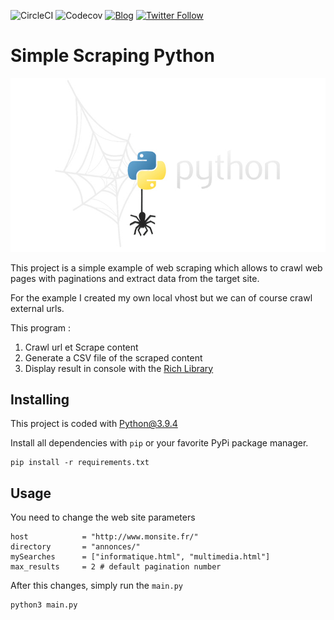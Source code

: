 ![CircleCI](https://img.shields.io/circleci/build/github/fonkyju/simple-scraping-python)
![Codecov](https://img.shields.io/codecov/c/github/fonkyju/simple-scraping-python)
[![Blog](https://img.shields.io/badge/blog-news-yellowgreen)](https://www.julienkrier.fr/articles)
[![Twitter Follow](https://img.shields.io/twitter/follow/julienkrier?style=social)](https://twitter.com/julienkrier)

# Simple Scraping Python

![Logo](https://raw.githubusercontent.com/fonkyju/simple-scraping-python/master/.github/images/simple-scraping-python-logo.jpg)

This project is a simple example of web scraping which allows to crawl web pages with paginations and extract data from the target site.

For the example I created my own local vhost but we can of course crawl external urls.

This program :

1. Crawl url et Scrape content
2. Generate a CSV file of the scraped content
3. Display result in console with the [Rich Library](https://github.com/willmcgugan/rich)

## Installing

This project is coded with Python@3.9.4

Install all dependencies with `pip` or your favorite PyPi package manager.

```
pip install -r requirements.txt
```


## Usage

You need to change the web site parameters

```
host            = "http://www.monsite.fr/"
directory       = "annonces/"
mySearches      = ["informatique.html", "multimedia.html"]
max_results     = 2 # default pagination number
```


After this changes, simply run the `main.py`

```
python3 main.py
```
